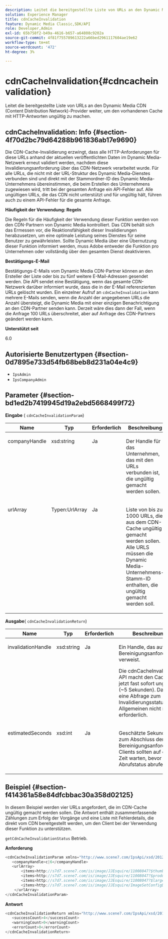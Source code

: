 ```yaml
---
description: Leitet die bereitgestellte Liste von URLs an den Dynamic Media CDN (Content Distribution Network)-Provider weiter, um den vorhandenen Cache mit HTTP-Antworten ungültig zu machen.
solution: Experience Manager
title: cdnCacheInvalidation
feature: Dynamic Media Classic,SDK/API
role: Developer,Admin
exl-id: 65b758f2-b49a-4616-b657-a64808c9202a
source-git-commit: 4f81f755789613222a66bed2961117604ae19e62
workflow-type: tm+mt
source-wordcount: '472'
ht-degree: 3%

---
```


# cdnCacheInvalidation{#cdncacheinvalidation}

Leitet die bereitgestellte Liste von URLs an den Dynamic Media CDN (Content Distribution Network)-Provider weiter, um den vorhandenen Cache mit HTTP-Antworten ungültig zu machen.

## cdnCacheInvalidation: Info {#section-4f70d2bc79d64288b961836ab17e9690}

Die CDN-Cache-Invalidierung erzwingt, dass alle HTTP-Anforderungen für diese URLs anhand der aktuellen veröffentlichten Daten im Dynamic Media-Netzwerk erneut validiert werden, nachdem diese Invalidierungsanforderung über das CDN-Netzwerk verarbeitet wurde. Für alle URLs, die nicht mit der URL-Struktur des Dynamic Media-Dienstes verbunden sind und direkt mit der Stammordner-ID des Dynamic Media-Unternehmens übereinstimmen, die beim Erstellen des Unternehmens zugewiesen wird, tritt bei der gesamten Anfrage ein API-Fehler auf. Alle ungültigen URLs, die das CDN nicht unterstützt und für ungültig hält, führen auch zu einem API-Fehler für die gesamte Anfrage.

**Häufigkeit der Verwendung: Regeln**

Die Regeln für die Häufigkeit der Verwendung dieser Funktion werden von den CDN-Partnern von Dynamic Media kontrolliert. Das CDN behält sich das Ermessen vor, die Reaktionsfähigkeit dieser Invalidierungen herabzusetzen, um eine optimale Leistung seines Dienstes für seine Benutzer zu gewährleisten. Sollte Dynamic Media über eine Übernutzung dieser Funktion informiert werden, muss Adobe entweder die Funktion pro Unternehmen oder vollständig über den gesamten Dienst deaktivieren.

**Bestätigungs-E-Mail**

Bestätigungs-E-Mails vom Dynamic Media CDN-Partner können an den Ersteller der Liste oder bis zu fünf weitere E-Mail-Adressen gesendet werden. Die API sendet eine Bestätigung, wenn das gesamte CDN-Netzwerk darüber informiert wurde, dass die in der E-Mail referenzierten URLs gelöscht wurden. Ein einzelner Aufruf an `cdnCacheInvalidation` kann mehrere E-Mails senden, wenn die Anzahl der angegebenen URLs die Anzahl übersteigt, die Dynamic Media mit einer einzigen Benachrichtigung an den CDN-Partner senden kann. Derzeit wäre dies dann der Fall, wenn die Anfrage 100 URLs überschreitet, aber auf Anfrage des CDN-Partners geändert werden kann.

**Unterstützt seit**

6.0

## Autorisierte Benutzertypen {#section-0d7895e733d54fb68beb8d231a04e4c9}

* `IpsAdmin`
* `IpsCompanyAdmin`

## Parameter {#section-bd1ed2b7419945d19a2ebd5668499f72}

**Eingabe** ( `cdnCacheInvalidationParam`)

<table id="table_EDD1875264C846BE951869D528A90D73"> 
 <thead> 
  <tr> 
   <th class="entry"> <b> Name</b> </th> 
   <th class="entry"> <b> Typ</b> </th> 
   <th class="entry"> <b> Erforderlich</b> </th> 
   <th class="entry"> <b> Beschreibung</b> </th> 
  </tr> 
 </thead>
 <tbody> 
  <tr valign="top"> 
   <td> <p> <span class="codeph"> <span class="varname"> companyHandle</span> </span> </p> </td> 
   <td> <p> <span class="codeph"> xsd:string</span> </p> </td> 
   <td> <p> Ja </p> </td> 
   <td> <p> Der Handle für das Unternehmen, das mit den URLs verbunden ist, die ungültig gemacht werden sollen. </p> </td> 
  </tr> 
  <tr valign="top"> 
   <td> <p> <span class="codeph"> <span class="varname"> urlArray</span> </span> </p> </td> 
   <td> <p> <span class="codeph"> Typen:UrlArray</span> </p> </td> 
   <td> <p> Ja </p> </td> 
   <td> <p> Liste von bis zu 1000 URLs, die aus dem CDN-Cache ungültig gemacht werden sollen. Alle URLS müssen die Dynamic Media-Unternehmens-Stamm-ID enthalten, die ungültig gemacht werden soll. </p> </td> 
  </tr> 
 </tbody> 
</table>

**Ausgabe**( `cdnCacheInvalidationReturn`)

<table id="table_1D947C1BF8864820AD7BA0CDC0F076F9"> 
 <thead> 
  <tr> 
   <th class="entry"> <b> Name</b> </th> 
   <th class="entry"> <b> Typ</b> </th> 
   <th class="entry"> <b> Erforderlich</b> </th> 
   <th class="entry"> <b> Beschreibung</b> </th> 
  </tr> 
 </thead>
 <tbody> 
  <tr valign="top"> 
   <td colname="col1"> <p><span class="codeph"><span class="varname"> invalidationHandle</span></span> </p> </td> 
   <td colname="col2"> <p><span class="codeph"> xsd:string</span> </p> </td> 
   <td colname="col3"> <p>Ja </p> </td> 
   <td colname="col4"> <p>Ein Handle, das auf die Bereinigungsanforderung verweist. </p> <p>Die <span class="codeph"> cdnCacheInvalidation</span> API macht den Cache jetzt fast sofort ungültig (~5 Sekunden). Daher ist eine Abfrage zum Invalidierungsstatus im Allgemeinen nicht mehr erforderlich. </p> 
    <!--<p>The next three paragraphs were added as per CQDOC-13840 With the migration from Akamai v2 API's to fast purge, purging time is now approximately 5 seconds. You are no longer required to poll on the purge URL to find out the status of the purge request.</p>--> 
    <!--<p>The cache invalidation handle used to contained the company ID, the user account type used (small or large), and the purge url. With the release of 2019R1, <codeph>invalidationHandle</codeph> now contains just the company ID and the purge ID. </p>--> 
    <!--<p>Prior to 2019R1, two different Akamai users were being used for each geography (for example, <codeph>cdninvalidatesmallemea</codeph> and <codeph>cdninvalidatelargeemea</codeph>) to invalidate requests, depending on the number of URLs in each request. This functionality was done so that a small request was not blocked because of a large request. Now, with fast purge in 2019R1, the purge is nearly instantaneous, two users are no longer needed, and only one account is used. </p>--> </td> 
  </tr> 
  <tr valign="top"> 
   <td colname="col1"> <p><span class="codeph"><span class="varname"> estimatedSeconds</span></span> </p> </td> 
   <td colname="col2"> <p><span class="codeph"> xsd:int</span> </p> </td> 
   <td colname="col3"> <p>Ja </p> </td> 
   <td colname="col4"> <p>Geschätzte Sekunden bis zum Abschluss der Bereinigungsanforderung. Clients sollten auf diese Zeit warten, bevor sie den Abrufstatus abrufen. </p> </td> 
  </tr> 
 </tbody> 
</table>

## Beispiel {#section-f414361a58e84dfcbbac30a358d02125}

In diesem Beispiel werden vier URLs angefordert, die im CDN-Cache ungültig gemacht werden sollen. Die Antwort enthält zusammenfassende Zählungen zum Erfolg der Vorgänge und eine Liste mit Fehlerdetails, die direkt vom CDN bereitgestellt werden, um den Client bei der Verwendung dieser Funktion zu unterstützen.

`getCdnCacheInvalidationStatus` Betrieb.

**Anforderung**

```java
<cdnCacheInvalidationParam xmlns="http://www.scene7.com/IpsApi/xsd/2012-02-14">
   <companyHandle>c|6</companyHandle>
   <urlArray>
       <items>http://s7d7.scene7.com/is/image/JJEsquire/11008047?$thumbnail$</items>
       <items>http://s7d7.scene7.com/is/image/JJEsquire/11008047?$product$</items>
       <items>http://s7d7.scene7.com/is/image/JJEsquire/11008047?$large$</items>
       <items>http://s7d7.scene7.com/is/image/JJEsquire/ImageSetConfigDefaults?req=userdata</items>
    </urlArray>
</cdnCacheInvalidationParam>
```

**Antwort**

```java
<cdnCacheInvalidationReturn xmlns="http://www.scene7.com/IpsApi/xsd/2012-02-14">
   <successCount>4</successCount>
   <warningCount>0</warningCount>
   <errorCount>0</errorCount>
</cdnCacheInvalidationReturn>
```
